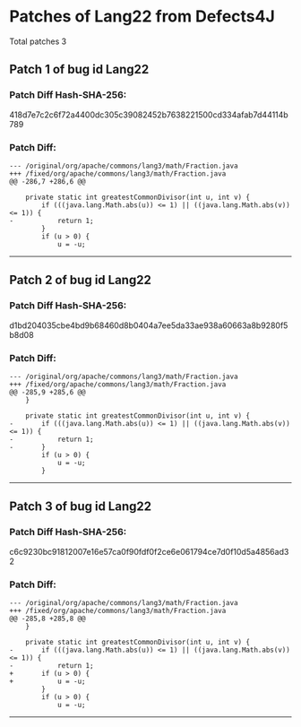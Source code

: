 
# Patches of Lang22 from Defects4J 
Total patches 3
## Patch 1 of bug id Lang22
### Patch Diff Hash-SHA-256:

418d7e7c2c6f72a4400dc305c39082452b7638221500cd334afab7d44114b789

### Patch Diff:
```
--- /original/org/apache/commons/lang3/math/Fraction.java	
+++ /fixed/org/apache/commons/lang3/math/Fraction.java	
@@ -286,7 +286,6 @@
 
 	private static int greatestCommonDivisor(int u, int v) {
 		if (((java.lang.Math.abs(u)) <= 1) || ((java.lang.Math.abs(v)) <= 1)) {
-			return 1;
 		}
 		if (u > 0) {
 			u = -u;
```


---
## Patch 2 of bug id Lang22
### Patch Diff Hash-SHA-256:

d1bd204035cbe4bd9b68460d8b0404a7ee5da33ae938a60663a8b9280f5b8d08

### Patch Diff:
```
--- /original/org/apache/commons/lang3/math/Fraction.java	
+++ /fixed/org/apache/commons/lang3/math/Fraction.java	
@@ -285,9 +285,6 @@
 	}
 
 	private static int greatestCommonDivisor(int u, int v) {
-		if (((java.lang.Math.abs(u)) <= 1) || ((java.lang.Math.abs(v)) <= 1)) {
-			return 1;
-		}
 		if (u > 0) {
 			u = -u;
 		}
```


---
## Patch 3 of bug id Lang22
### Patch Diff Hash-SHA-256:

c6c9230bc91812007e16e57ca0f90fdf0f2ce6e061794ce7d0f10d5a4856ad32

### Patch Diff:
```
--- /original/org/apache/commons/lang3/math/Fraction.java	
+++ /fixed/org/apache/commons/lang3/math/Fraction.java	
@@ -285,8 +285,8 @@
 	}
 
 	private static int greatestCommonDivisor(int u, int v) {
-		if (((java.lang.Math.abs(u)) <= 1) || ((java.lang.Math.abs(v)) <= 1)) {
-			return 1;
+		if (u > 0) {
+			u = -u;
 		}
 		if (u > 0) {
 			u = -u;
```


---